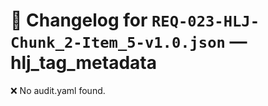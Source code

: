 # 📝 Changelog for `REQ-023-HLJ-Chunk_2-Item_5-v1.0.json` — **hlj_tag_metadata**

❌ No audit.yaml found.
